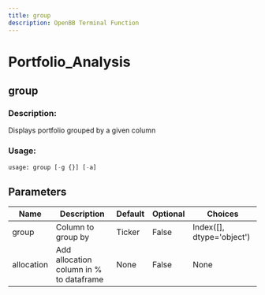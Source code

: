 ```yaml
---
title: group
description: OpenBB Terminal Function
---
```


# Portfolio_Analysis

## group

### Description: 

Displays portfolio grouped by a given column

### Usage: 
```python
usage: group [-g {}] [-a]
```

## Parameters

| Name | Description | Default | Optional | Choices |
| ---- | ----------- | ------- | -------- | ------- |
| group | Column to group by | Ticker | False | Index([], dtype='object') |
| allocation | Add allocation column in % to dataframe | None | False | None |


